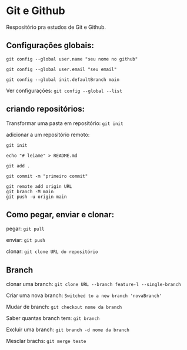 
# Git e Github

Respositório pra estudos de Git e Github.

## Configurações globais: 

```
git config --global user.name "seu nome no github"

git config --global user.email "seu email"

git config --global init.defaultBranch main
``` 

Ver configurações: ```git config --global --list```

## criando repositórios:

Transformar uma pasta em repositório: ```git init```

adicionar a um repositório remoto:

```
git init

echo "# leiame" > README.md

git add .

git commit -m "primeiro commit"

git remote add origin URL
git branch -M main
git push -u origin main
```

## Como pegar, enviar e clonar:

pegar: ```git pull```

enviar: ```git push```

clonar: ```git clone URL do repositório```

## Branch

 clonar uma branch: ```git clone URL --branch feature-l --single-branch```

 Criar uma nova branch: ```Switched to a new branch 'novaBranch'```

 Mudar de branch: ```git checkout nome da branch``` 

 Saber quantas branch tem: ```git branch``` 

 Excluir uma branch: ```git branch -d nome da branch```

 Mesclar brachs: ```git merge teste```